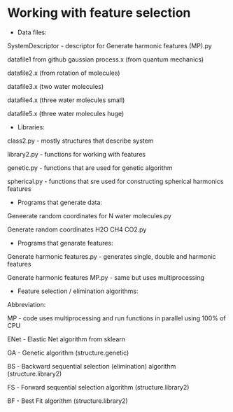 # Working with feature selection

* Data files:

SystemDescriptor - descriptor for Generate harmonic features (MP).py

datafile1 from github gaussian process.x (from quantum mechanics)

datafile2.x  (from rotation of molecules)

datafile3.x (two water molecules)

datafile4.x (three water molecules small)

datafile5.x (three water molecules huge)

* Libraries:

class2.py - mostly structures that describe system

library2.py - functions for working with features

genetic.py - functions that are used for genetic algorithm

spherical.py - functions that sre used for constructing spherical harmonics features

* Programs that generate data:

Geneerate random coordinates for N water molecules.py

Generate random coordinates H2O CH4 CO2.py

* Programs that genarate features:

Generate harmonic features.py - generates single, double and harmonic features

Generate harmonic features MP.py - same but uses multiprocessing

* Feature selection / elimination algorithms:

Abbreviation:

MP - code uses multiprocessing and run functions in parallel using 100% of CPU

ENet - Elastic Net algorithm from sklearn

GA - Genetic algorithm (structure.genetic)

BS - Backward sequential selection (elimination) algorithm (structure.library2)

FS - Forward sequential selection algorithm (structure.library2)

BF - Best Fit algorithm (structure.library2)
